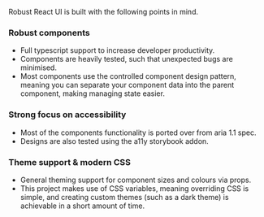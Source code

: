Robust React UI is built with the following points in mind.

### Robust components

- Full typescript support to increase developer productivity.
- Components are heavily tested, such that unexpected bugs are minimised.
- Most components use the controlled component design pattern, meaning you can separate your component data into the parent component, making managing state easier.

### Strong focus on accessibility

- Most of the components functionality is ported over from aria 1.1 spec.
- Designs are also tested using the a11y storybook addon.

### Theme support & modern CSS

- General theming support for component sizes and colours via props.
- This project makes use of CSS variables, meaning overriding CSS is simple, and creating custom themes (such as a dark theme) is achievable in a short amount of time.
